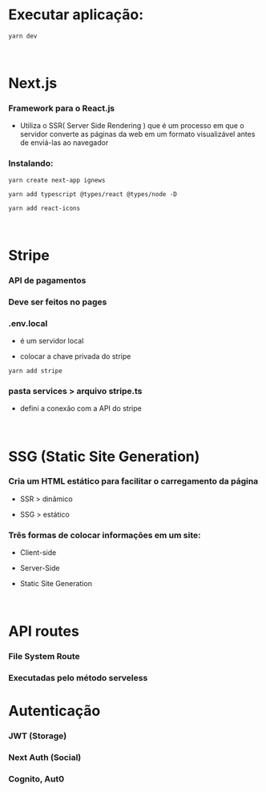 # Executar aplicação:

`yarn dev`

<br>

# Next.js

### Framework para o React.js

- Utiliza o SSR( Server Side Rendering ) que é um processo em que o servidor converte as páginas da web em um formato visualizável antes de enviá-las ao navegador

### Instalando:

`yarn create next-app ignews`

`yarn add typescript @types/react @types/node -D`

`yarn add react-icons`

<br>

# Stripe

### API de pagamentos

### Deve ser feitos no pages

### .env.local

- é um servidor local

- colocar a chave privada do stripe

`yarn add stripe`

### pasta services > arquivo stripe.ts

- defini a conexão com a API do stripe

<br>

# SSG (Static Site Generation)

### Cria um HTML estático para facilitar o carregamento da página

- SSR > dinâmico

- SSG > estático

### Três formas de colocar informações em um site:

- Client-side

- Server-Side

- Static Site Generation

<br>

# API routes

### File System Route

### Executadas pelo método serveless

# Autenticação

### JWT (Storage)

### Next Auth (Social)

### Cognito, Aut0